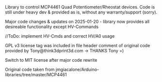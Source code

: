 Library to control MCP4461 Quad Potentiometer/Rheostat devices.
Code is still under heavy dev & provided as is, without any warranty/support (sorry).

<p>Major code changes & updates on 2025-01-20 - library now provides all desireable functionality except HV-Commands</p>
<p>//ToDo: implement HV-Cmds and correct HV/A0 usage</p>

<p>GPL v3 license tag was included in file header comment of original code provided by Tony@think3dprint3d.com -> THANKS Tony =)</p>
Switch to MIT license after major code rewrite
<p>Original code taken from jmgiacalone/Arduino-libraries/tree/master/MCP4461</p>
